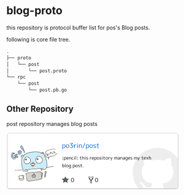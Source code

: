 # blog-proto

this repository is protocol buffer list for pos's Blog posts.

following is core file tree.

```bash
.
├── proto
│   └── post
│       └── post.proto
└── rpc
    └── post
        └── post.pb.go
```

## Other Repository

post repository manages blog posts

<a href="https://github.com/po3rin/post"><img src="img/post.png" width="450px" /></a>
